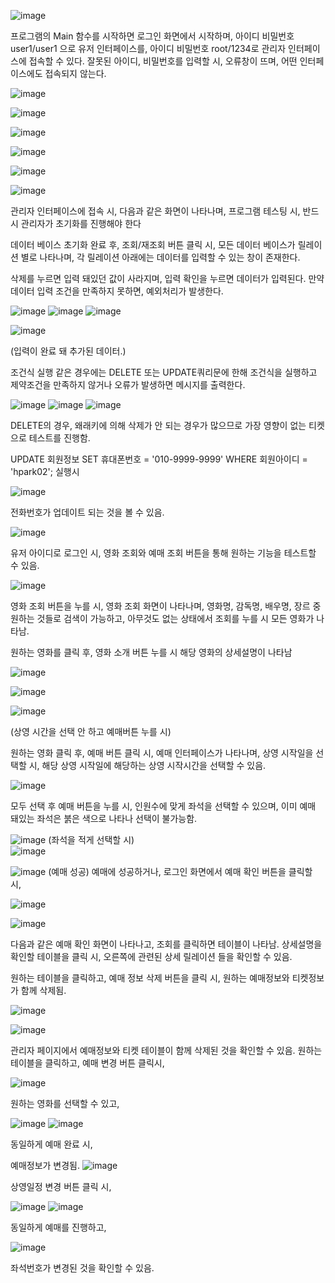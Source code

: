 
![image](https://github.com/sosaege/java/assets/171452515/1cc8c148-3684-4eeb-8e3a-4325acda364f)

프로그램의 Main 함수를 시작하면
로그인 화면에서 시작하며,
아이디 비밀번호 user1/user1 으로 
유저 인터페이스를,
아이디 비밀번호 root/1234로
관리자 인터페이스에 접속할 수 있다.
잘못된 아이디, 비밀번호를 입력할 시,
오류창이 뜨며, 어떤 인터페이스에도 접속되지 않는다. 

   
![image](https://github.com/sosaege/java/assets/171452515/139f5b03-2ca1-4224-a5a5-3ec7e5b6df0d)

![image](https://github.com/sosaege/java/assets/171452515/9dd3eeff-7335-4c3a-ba49-c5bd8d4defef)

![image](https://github.com/sosaege/java/assets/171452515/22a88def-532d-486f-b9e8-dd113ae19705)

![image](https://github.com/sosaege/java/assets/171452515/cb453680-b727-4cc3-93a9-4d9f3128ff72)

 
![image](https://github.com/sosaege/java/assets/171452515/68cbc6b0-2258-4e6c-8d54-7016b1366e14)

![image](https://github.com/sosaege/java/assets/171452515/423de413-56d5-4476-8ce5-ef15916102e4)


관리자 인터페이스에 접속 시, 다음과 같은 화면이 나타나며,
프로그램 테스팅 시, 반드시 관리자가 초기화를 진행해야 한다
 
 
데이터 베이스 초기화 완료 후, 조회/재조회 버튼 클릭 시, 모든 데이터 베이스가 릴레이션 별로
나타나며, 각 릴레이션 아래에는 데이터를 입력할 수 있는 창이 존재한다.


삭제를 누르면 입력 돼있던 값이 사라지며, 입력 확인을 누르면 데이터가 입력된다.
만약 데이터 입력 조건을 만족하지 못하면, 예외처리가 발생한다.

   
![image](https://github.com/sosaege/java/assets/171452515/0e6aec22-732b-4af7-b54b-88803814a1a2)
![image](https://github.com/sosaege/java/assets/171452515/91862038-7b51-4a93-b6af-e2e3107fd373)
![image](https://github.com/sosaege/java/assets/171452515/43fdbfb6-ee7b-4453-a012-3abae4fc0f09)

![image](https://github.com/sosaege/java/assets/171452515/7f884156-617d-49d7-bbb0-1fa63eba952a)

(입력이 완료 돼 추가된 데이터.)

조건식 실행 같은 경우에는
DELETE 또는 UPDATE쿼리문에 한해 조건식을 실행하고
제약조건을 만족하지 않거나 오류가 발생하면 메시지를 출력한다.
  

 
![image](https://github.com/sosaege/java/assets/171452515/43da1405-79f8-46c6-bb22-8b05e327e838)
![image](https://github.com/sosaege/java/assets/171452515/ce74a3fb-8442-4ee3-8c29-a7d7d325fce3)
![image](https://github.com/sosaege/java/assets/171452515/b0847865-d2ec-4212-9391-779233009fff)

DELETE의 경우, 왜래키에 의해 삭제가 안 되는 경우가 많으므로
가장 영향이 없는 티켓으로 테스트를 진행함.


UPDATE 회원정보 SET 휴대폰번호 = '010-9999-9999' WHERE 회원아이디 = 'hpark02'; 실행시
 
![image](https://github.com/sosaege/java/assets/171452515/7123e5ec-66aa-48f7-a84a-a3b16bc500ff)

전화번호가 업데이트 되는 것을 볼 수 있음.





![image](https://github.com/sosaege/java/assets/171452515/3f2cb235-18fc-4473-95ff-fc8ee868f747)


유저 아이디로 로그인 시,
영화 조회와 예매 조회 버튼을 통해
원하는 기능을 테스트할 수 있음.


![image](https://github.com/sosaege/java/assets/171452515/97aa404b-4e64-479b-8dba-cc99a31422bb)









 
영화 조회 버튼을 누를 시, 영화 조회 화면이 나타나며,
영화명, 감독명, 배우명, 장르 중 원하는 것들로 검색이 가능하고,
아무것도 없는 상태에서 조회를 누를 시 모든 영화가 나타남.

원하는 영화를 클릭 후, 영화 소개 버튼 누를 시 해당 영화의 상세설명이 나타남 
 
![image](https://github.com/sosaege/java/assets/171452515/23d066ac-24ce-4afc-8316-cb5a29e253d0)

![image](https://github.com/sosaege/java/assets/171452515/3a79fbae-abb0-4c39-bf58-fc0058d18b87)

![image](https://github.com/sosaege/java/assets/171452515/a137c383-ea4e-4316-aa83-f06d4ce3f818)

(상영 시간을 선택 안 하고 예매버튼 누를 시)



원하는 영화 클릭 후, 예매 버튼 클릭 시, 예매 인터페이스가 나타나며,
상영 시작일을 선택할 시, 해당 상영 시작일에 해당하는
상영 시작시간을 선택할 수 있음.

![image](https://github.com/sosaege/java/assets/171452515/ceb1fee7-af04-45cc-8a8a-0cf34f8a572e)

 
모두 선택 후 예매 버튼을 누를 시, 인원수에 맞게 좌석을 선택할 수 있으며,
이미 예매 돼있는 좌석은 붉은 색으로 나타나 선택이 불가능함.

![image](https://github.com/sosaege/java/assets/171452515/8be12a65-2b70-4453-810d-07f6d96211a5)
(좌석을 적게 선택할 시)               
![image](https://github.com/sosaege/java/assets/171452515/77a45e0e-c859-4ec3-a856-c5d33f03e020)
     

![image](https://github.com/sosaege/java/assets/171452515/9e4316df-eb8f-470e-bd03-1eddadb57453)
(예매 성공)
예매에 성공하거나, 로그인 화면에서 예매 확인 버튼을 클릭할 시,
 
![image](https://github.com/sosaege/java/assets/171452515/facaac8e-54cc-4dae-b901-b5abd4cb374f)

![image](https://github.com/sosaege/java/assets/171452515/16acbbd3-7e2c-4fd2-a523-3f51d5a8cba8)


다음과 같은 예매 확인 화면이 나타나고,
조회를 클릭하면 테이블이 나타남.
상세설명을 확인할 테이블을 클릭 시, 오른쪽에 관련된 상세 릴레이션 들을 확인할 수 있음.

   
원하는 테이블을 클릭하고, 예매 정보 삭제 버튼을 클릭 시,
원하는 예매정보와 티켓정보가 함께 삭제됨.
 
 
![image](https://github.com/sosaege/java/assets/171452515/46c971f7-89e8-4456-9f8b-92a8fc656ac9)

 
![image](https://github.com/sosaege/java/assets/171452515/022949ce-64c4-4d11-af12-237dc5042030)

관리자 페이지에서 예매정보와 티켓 테이블이 함께 삭제된 것을 확인할 수 있음.
원하는 테이블을 클릭하고, 예매 변경 버튼 클릭시,
 
![image](https://github.com/sosaege/java/assets/171452515/057f59f7-7a90-45a0-99f3-a9ae328918fc)

원하는 영화를 선택할 수 있고,
  
![image](https://github.com/sosaege/java/assets/171452515/fc989a97-0f1d-41ad-9c8d-e569932c22c8)
![image](https://github.com/sosaege/java/assets/171452515/207c4ab0-346f-4b98-8417-a29f3fc4d7cc)

동일하게 예매 완료 시, 
 
예매정보가 변경됨.
![image](https://github.com/sosaege/java/assets/171452515/44adae8c-2441-403e-af69-c7df296e3a4f)





상영일정 변경 버튼 클릭 시,
   
![image](https://github.com/sosaege/java/assets/171452515/65782053-c366-4206-a67d-e53d07ba5f4f)
![image](https://github.com/sosaege/java/assets/171452515/185ad957-e1f4-461b-add5-5c3e24509d4d)

동일하게 예매를 진행하고,
 
![image](https://github.com/sosaege/java/assets/171452515/b23755be-fc05-44cd-8f96-246d59780b37)

좌석번호가 변경된 것을 확인할 수 있음.
